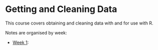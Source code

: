 # Getting and Cleaning Data

This course covers obtaining and cleaning data with and for use with R.

Notes are organised by week:

 * [Week 1](week1.md): 
